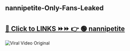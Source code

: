 
 ## nannipetite-Only-Fans-Leaked

# <h2><a href="https://clipsfans.com/nannipetite&ref=git">🔗 Click to LINKS ⏩⏩ 👉 🟢 nannipetite </a></h2>

<a href="https://clipsfans.com/nannipetite&ref=git" rel="nofollow" data-target="animated-image.originalLink"><img src="https://i.ibb.co.com/xMMVF88/686577567.gif" alt="Viral Video Original" style="max-width: 100%; display: inline-block;" data-target="animated-image.originalImage"></a>
